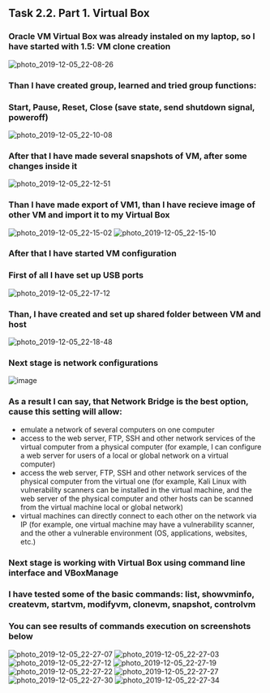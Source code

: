 ## Task 2.2. Part 1. Virtual Box

### Oracle VM Virtual Box was already instaled on my laptop, so I have started with 1.5: VM clone creation
![photo_2019-12-05_22-08-26](https://user-images.githubusercontent.com/58468159/70269824-ce86ab00-17ab-11ea-893e-e5acd6cd367c.jpg)

### Than I have created group, learned and tried group functions:
### Start, Pause, Reset, Close (save state, send shutdown signal, poweroff)
![photo_2019-12-05_22-10-08](https://user-images.githubusercontent.com/58468159/70269928-055cc100-17ac-11ea-8fca-e39f2bd2f62b.jpg)

### After that I have made several snapshots of VM, after some changes inside it
![photo_2019-12-05_22-12-51](https://user-images.githubusercontent.com/58468159/70270142-67b5c180-17ac-11ea-9ee0-192065ae0d9b.jpg)

### Than I have made export of VM1, than I have recieve image of other VM and import it to my Virtual Box

![photo_2019-12-05_22-15-02](https://user-images.githubusercontent.com/58468159/70270281-bb280f80-17ac-11ea-8b76-95394df548d5.jpg)
![photo_2019-12-05_22-15-10](https://user-images.githubusercontent.com/58468159/70270289-bebb9680-17ac-11ea-99eb-1fcb997f62ba.jpg)

### After that I have started VM configuration
### First of all I have set up USB ports

![photo_2019-12-05_22-17-12](https://user-images.githubusercontent.com/58468159/70270414-080be600-17ad-11ea-93ae-7c7d3bcc8555.jpg)

### Than, I have created and set up shared folder between VM and host
![photo_2019-12-05_22-18-48](https://user-images.githubusercontent.com/58468159/70270492-3c7fa200-17ad-11ea-8161-f0cc2fdd104d.jpg)


### Next stage is network configurations 
![image](https://user-images.githubusercontent.com/58468159/70270547-5620e980-17ad-11ea-953d-b2f2411e3cca.png)


### As a result I can say, that Network Bridge is the best option, cause this setting will allow:	
	
* emulate a network of several computers on one computer	
* access to the web server, FTP, SSH and other network services of the virtual computer from a physical computer (for example, I can configure a web server for users of a local or global network on a virtual computer)
* access the web server, FTP, SSH and other network services of the physical computer from the virtual one (for example, Kali Linux with vulnerability scanners can be installed in the virtual machine, and the web server of the physical computer and other hosts can be scanned from the virtual machine local or global network)	
* virtual machines can directly connect to each other on the network via IP (for example, one virtual machine may have a vulnerability scanner, and the other a vulnerable environment (OS, applications, websites, etc.)	

### Next stage is working with Virtual Box using command line interface and VBoxManage
### I have tested some of the basic commands: list, showvminfo, createvm, startvm, modifyvm, clonevm, snapshot, controlvm
### You can see results of commands execution on screenshots below

![photo_2019-12-05_22-27-07](https://user-images.githubusercontent.com/58468159/70271124-77360a00-17ae-11ea-92d5-2d0b39e23c23.jpg)
![photo_2019-12-05_22-27-03](https://user-images.githubusercontent.com/58468159/70271123-769d7380-17ae-11ea-87ee-2834e0ca6367.jpg)
![photo_2019-12-05_22-27-12](https://user-images.githubusercontent.com/58468159/70271125-77360a00-17ae-11ea-8f61-afcd7fe20d61.jpg)
![photo_2019-12-05_22-27-19](https://user-images.githubusercontent.com/58468159/70271114-7604dd00-17ae-11ea-9aed-c8c5f8e09add.jpg)
![photo_2019-12-05_22-27-22](https://user-images.githubusercontent.com/58468159/70271116-769d7380-17ae-11ea-9a40-d6fcad843d73.jpg)
![photo_2019-12-05_22-27-27](https://user-images.githubusercontent.com/58468159/70271119-769d7380-17ae-11ea-8795-661bb54788aa.jpg)
![photo_2019-12-05_22-27-30](https://user-images.githubusercontent.com/58468159/70271120-769d7380-17ae-11ea-8725-d6d2c3aa553d.jpg)
![photo_2019-12-05_22-27-34](https://user-images.githubusercontent.com/58468159/70271122-769d7380-17ae-11ea-9f0b-445157957c55.jpg)
